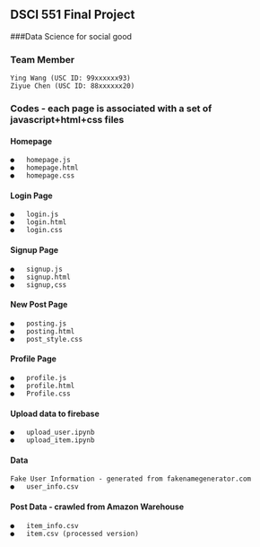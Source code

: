 ## DSCI 551 Final Project
###Data Science for social good

### Team Member
	Ying Wang (USC ID: 99xxxxxx93)
	Ziyue Chen (USC ID: 88xxxxxx20)
    
### Codes - each page is associated with a set of javascript+html+css files

#### Homepage
    ●	homepage.js
    ●	homepage.html
    ●	homepage.css

#### Login Page
    ●	login.js
    ●	login.html
    ●	login.css
#### Signup Page
    ●	signup.js
    ●	signup.html
    ●	signup,css

#### New Post Page
    ●	posting.js
    ●	posting.html
    ●	post_style.css

#### Profile Page
    ●	profile.js
    ●	profile.html
    ●	Profile.css

#### Upload data to firebase
    ●	upload_user.ipynb
    ●	upload_item.ipynb

#### Data
    Fake User Information - generated from fakenamegenerator.com
    ●	user_info.csv

#### Post Data - crawled from Amazon Warehouse
    ●	item_info.csv
    ●	item.csv (processed version)

